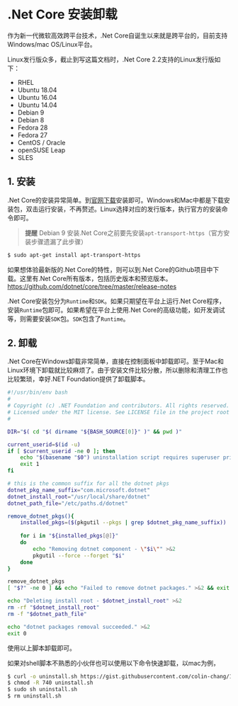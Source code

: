 # .Net Core 安装卸载

作为新一代微软高效跨平台技术，.Net Core自诞生以来就是跨平台的，目前支持Windows/mac OS/Linux平台。

Linux发行版众多，截止到写这篇文档时，.Net Core 2.2支持的Linux发行版如下：

* RHEL
* Ubuntu 18.04
* Ubuntu 16.04
* Ubuntu 14.04
* Debian 9
* Debian 8
* Fedora 28
* Fedora 27
* CentOS / Oracle
* openSUSE Leap
* SLES

## 1. 安装
.Net Core的安装异常简单。到[官网下载](https://dotnet.microsoft.com/download)安装即可。Windows和Mac中都是下载安装包，双击运行安装，不再赘述。Linux选择对应的发行版本，执行官方的安装命令即可。

>**提醒** Debian 9 安装.Net Core之前要先安装`apt-transport-https`（官方安装步骤遗漏了此步骤）

```sh
$ sudo apt-get install apt-transport-https
```


如果想体验最新版的.Net Core的特性，则可以到.Net Core的Github项目中下载。这里有.Net Core所有版本，包括历史版本和预览版本。
https://github.com/dotnet/core/tree/master/release-notes

.Net Core安装包分为`Runtime`和`SDK`。如果只期望在平台上运行.Net Core程序，安装`Runtime`包即可。如果希望在平台上使用.Net Core的高级功能，如开发调试等，则需要安装`SDK`包。`SDK`包含了`Runtime`。

## 2. 卸载
.Net Core在Windows卸载非常简单，直接在控制面板中卸载即可。至于Mac和Linux环境下卸载就比较麻烦了。由于安装文件比较分散，所以删除和清理工作也比较繁琐，幸好.NET Foundation提供了卸载脚本。

```sh
#!/usr/bin/env bash
#
# Copyright (c) .NET Foundation and contributors. All rights reserved.
# Licensed under the MIT license. See LICENSE file in the project root for full license information.
#

DIR="$( cd "$( dirname "${BASH_SOURCE[0]}" )" && pwd )"

current_userid=$(id -u)
if [ $current_userid -ne 0 ]; then
    echo "$(basename "$0") uninstallation script requires superuser privileges to run" >&2
    exit 1
fi

# this is the common suffix for all the dotnet pkgs
dotnet_pkg_name_suffix="com.microsoft.dotnet"
dotnet_install_root="/usr/local/share/dotnet"
dotnet_path_file="/etc/paths.d/dotnet"

remove_dotnet_pkgs(){
    installed_pkgs=($(pkgutil --pkgs | grep $dotnet_pkg_name_suffix))
    
    for i in "${installed_pkgs[@]}"
    do
        echo "Removing dotnet component - \"$i\"" >&2
        pkgutil --force --forget "$i"
    done
}

remove_dotnet_pkgs
[ "$?" -ne 0 ] && echo "Failed to remove dotnet packages." >&2 && exit 1

echo "Deleting install root - $dotnet_install_root" >&2
rm -rf "$dotnet_install_root"
rm -f "$dotnet_path_file"

echo "dotnet packages removal succeeded." >&2
exit 0
```
使用以上脚本卸载即可。

如果对shell脚本不熟悉的小伙伴也可以使用以下命令快速卸载，以mac为例，
```sh
$ curl -o uninstall.sh https://gist.githubusercontent.com/colin-chang/1d8da588f399165924dc62dad42598d8/raw/50444ab4db30ab8d6205216dec0c3983333a5d6b/dotnet-uninstall-pkgs.sh
$ chmod -R 740 uninstall.sh
$ sudo sh uninstall.sh
$ rm uninstall.sh
```